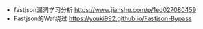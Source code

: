 
- fastjson漏洞学习分析 https://www.jianshu.com/p/1ed027080459 
- Fastjson的Waf绕过 https://youki992.github.io/Fastjson-Bypass 